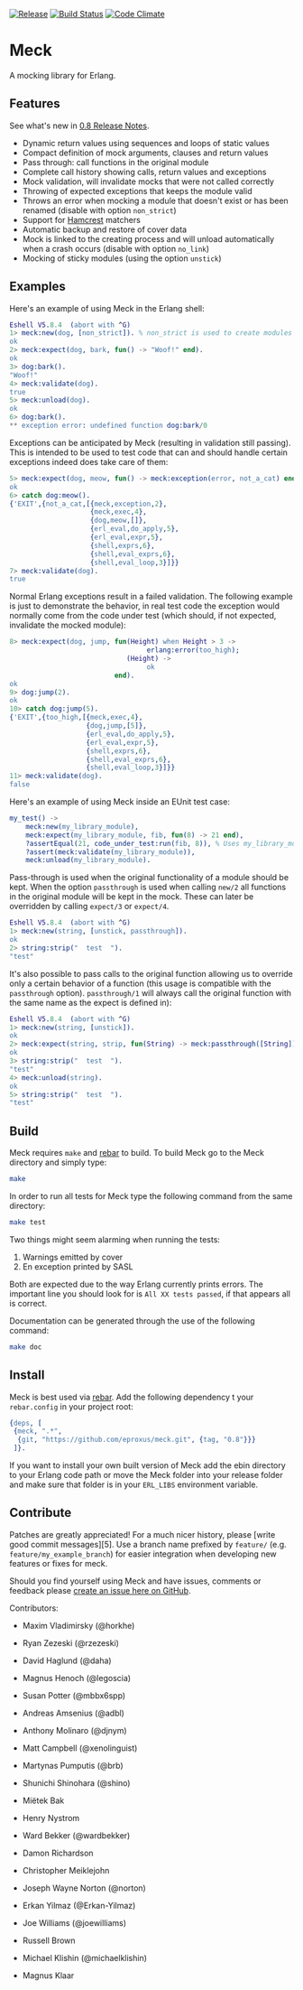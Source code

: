[![Release](http://img.shields.io/github/release/eproxus/meck.svg)](https://github.com/eproxus/meck/releases/latest)
[![Build Status](http://img.shields.io/travis/eproxus/meck.svg)](http://travis-ci.org/eproxus/meck)
[![Code Climate](http://img.shields.io/badge/code_climate-17.0-brightgreen.svg)](https://travis-ci.org/eproxus/meck)

Meck
====

A mocking library for Erlang.

<a name='features'>

Features
--------

See what's new in [0.8 Release Notes][1].

  * Dynamic return values using sequences and loops of static values
  * Compact definition of mock arguments, clauses and return values
  * Pass through: call functions in the original module
  * Complete call history showing calls, return values and exceptions
  * Mock validation, will invalidate mocks that were not called correctly
  * Throwing of expected exceptions that keeps the module valid
  * Throws an error when mocking a module that doesn't exist or has been
    renamed (disable with option `non_strict`)
  * Support for [Hamcrest][2] matchers
  * Automatic backup and restore of cover data
  * Mock is linked to the creating process and will unload automatically
    when a crash occurs (disable with option `no_link`)
  * Mocking of sticky modules (using the option `unstick`)


<a name='examples'>

Examples
--------
Here's an example of using Meck in the Erlang shell:

```erl
Eshell V5.8.4  (abort with ^G)
1> meck:new(dog, [non_strict]). % non_strict is used to create modules that don't exist
ok
2> meck:expect(dog, bark, fun() -> "Woof!" end).
ok
3> dog:bark().
"Woof!"
4> meck:validate(dog).
true
5> meck:unload(dog).
ok
6> dog:bark().
** exception error: undefined function dog:bark/0
```

Exceptions can be anticipated by Meck (resulting in validation still
passing). This is intended to be used to test code that can and should
handle certain exceptions indeed does take care of them:

```erl
5> meck:expect(dog, meow, fun() -> meck:exception(error, not_a_cat) end).
ok
6> catch dog:meow().
{'EXIT',{not_a_cat,[{meck,exception,2},
                    {meck,exec,4},
                    {dog,meow,[]},
                    {erl_eval,do_apply,5},
                    {erl_eval,expr,5},
                    {shell,exprs,6},
                    {shell,eval_exprs,6},
                    {shell,eval_loop,3}]}}
7> meck:validate(dog).
true
```

Normal Erlang exceptions result in a failed validation. The following
example is just to demonstrate the behavior, in real test code the
exception would normally come from the code under test (which should,
if not expected, invalidate the mocked module):

```erl
8> meck:expect(dog, jump, fun(Height) when Height > 3 ->
                                  erlang:error(too_high);
                             (Height) ->
                                  ok
                          end).
ok
9> dog:jump(2).
ok
10> catch dog:jump(5).
{'EXIT',{too_high,[{meck,exec,4},
                   {dog,jump,[5]},
                   {erl_eval,do_apply,5},
                   {erl_eval,expr,5},
                   {shell,exprs,6},
                   {shell,eval_exprs,6},
                   {shell,eval_loop,3}]}}
11> meck:validate(dog).
false
```

Here's an example of using Meck inside an EUnit test case:

```erlang
my_test() ->
    meck:new(my_library_module),
    meck:expect(my_library_module, fib, fun(8) -> 21 end),
    ?assertEqual(21, code_under_test:run(fib, 8)), % Uses my_library_module
    ?assert(meck:validate(my_library_module)),
    meck:unload(my_library_module).
```

Pass-through is used when the original functionality of a module
should be kept. When the option `passthrough` is used when calling
`new/2` all functions in the original module will be kept in the
mock. These can later be overridden by calling `expect/3` or
`expect/4`.

```erl
Eshell V5.8.4  (abort with ^G)
1> meck:new(string, [unstick, passthrough]).
ok
2> string:strip("  test  ").
"test"
```

It's also possible to pass calls to the original function allowing us
to override only a certain behavior of a function (this usage is
compatible with the `passthrough` option). `passthrough/1` will always
call the original function with the same name as the expect is 
defined in):

```erl
Eshell V5.8.4  (abort with ^G)
1> meck:new(string, [unstick]).
ok
2> meck:expect(string, strip, fun(String) -> meck:passthrough([String]) end).
ok
3> string:strip("  test  ").
"test"
4> meck:unload(string).
ok
5> string:strip("  test  ").
"test"
```

<a name='build'>

Build
-----

Meck requires `make` and [rebar][1] to build. To build Meck go to the Meck directory
and simply type:

```sh
make
```

In order to run all tests for Meck type the following command from the same directory:

```sh
make test
```

Two things might seem alarming when running the tests:

  1. Warnings emitted by cover
  2. En exception printed by SASL

Both are expected due to the way Erlang currently prints errors. The
important line you should look for is `All XX tests passed`, if that
appears all is correct.

Documentation can be generated through the use of the following command:

```sh
make doc
```

<a name='install'>

Install
-------

Meck is best used via [rebar][3]. Add the following dependency t
your `rebar.config` in your project root:

```erlang
{deps, [
 {meck, ".*",
  {git, "https://github.com/eproxus/meck.git", {tag, "0.8"}}}
 ]}.
```

If you want to install your own built version of Meck add the ebin
directory to your Erlang code path or move the Meck folder into your
release folder and make sure that folder is in your `ERL_LIBS`
environment variable.


<a name='contribute'>

Contribute
----------

Patches are greatly appreciated! For a much nicer history, please
[write good commit messages][5]. Use a branch name prefixed by
`feature/` (e.g. `feature/my_example_branch`) for easier integration
when developing new features or fixes for meck.

Should you find yourself using Meck and have issues, comments or
feedback please [create an issue here on GitHub][4].

Contributors:

- Maxim Vladimirsky (@horkhe)
- Ryan Zezeski (@rzezeski)
- David Haglund (@daha)
- Magnus Henoch (@legoscia)
- Susan Potter (@mbbx6spp)
- Andreas Amsenius (@adbl)
- Anthony Molinaro (@djnym)
- Matt Campbell (@xenolinguist)
- Martynas Pumputis (@brb)
- Shunichi Shinohara (@shino)
- Miëtek Bak
- Henry Nystrom
- Ward Bekker (@wardbekker)
- Damon Richardson
- Christopher Meiklejohn
- Joseph Wayne Norton (@norton)
- Erkan Yilmaz (@Erkan-Yilmaz)
- Joe Williams (@joewilliams)
- Russell Brown
- Michael Klishin (@michaelklishin)
- Magnus Klaar


  [1]: https://github.com/eproxus/meck/wiki/0.8-Release-Notes
       "0.8 Release Notes"
  [2]: https://github.com/hyperthunk/hamcrest-erlang "Hamcrest for Erlang"
  [3]: https://github.com/basho/rebar "Rebar - A build tool for Erlang"
  [4]: http://github.com/eproxus/meck/issues "Meck issues"
